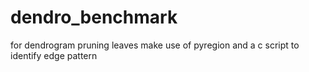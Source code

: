 # dendro_benchmark
  for dendrogram pruning leaves
  make use of pyregion and a c script to identify edge pattern

